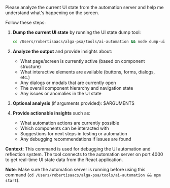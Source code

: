 Please analyze the current UI state from the automation server and help me understand what's happening on the screen.

Follow these steps:

1. **Dump the current UI state** by running the UI state dump tool:
   ```bash
   cd /Users/robertisaacs/alga-psa/tools/ai-automation && node dump-ui-state.js
   ```

2. **Analyze the output** and provide insights about:
   - What page/screen is currently active (based on component structure)
   - What interactive elements are available (buttons, forms, dialogs, etc.)
   - Any dialogs or modals that are currently open
   - The overall component hierarchy and navigation state
   - Any issues or anomalies in the UI state

3. **Optional analysis** (if arguments provided): $ARGUMENTS

4. **Provide actionable insights** such as:
   - What automation actions are currently possible
   - Which components can be interacted with
   - Suggestions for next steps in testing or automation
   - Any debugging recommendations if issues are found

**Context**: This command is used for debugging the UI automation and reflection system. The tool connects to the automation server on port 4000 to get real-time UI state data from the React application.

**Note**: Make sure the automation server is running before using this command (`cd /Users/robertisaacs/alga-psa/tools/ai-automation && npm start`).